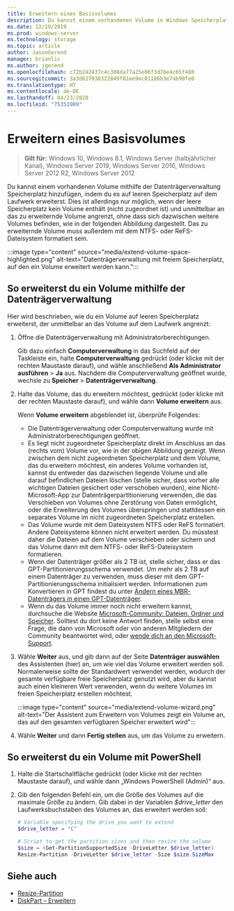 ```yaml
---
title: Erweitern eines Basisvolumes
description: Du kannst einem vorhandenen Volume in Windows Speicherplatz hinzufügen, indem du es auf leeren Speicherplatz auf dem Laufwerk erweiterst. Dies ist allerdings nur möglich, wenn der leere Speicherplatz kein Volume enthält (nicht zugeordnet ist) und unmittelbar an das zu erweiternde Volume angrenzt, ohne dass sich dazwischen weitere Volumes befinden. Dieser Artikel beschreibt die Vorgehensweise.
ms.date: 12/19/2019
ms.prod: windows-server
ms.technology: storage
ms.topic: article
author: JasonGerend
manager: brianlic
ms.author: jgerend
ms.openlocfilehash: c72b242437c4c308da77a25e06f3d76e4c65f480
ms.sourcegitcommit: 3a3d62f938322849f81ee9ec01186b3e7ab90fe0
ms.translationtype: HT
ms.contentlocale: de-DE
ms.lasthandoff: 04/23/2020
ms.locfileid: "75351909"
---
```

# <a name="extend-a-basic-volume"></a>Erweitern eines Basisvolumes

> **Gilt für:** Windows 10, Windows 8.1, Windows Server (halbjährlicher Kanal), Windows Server 2019, Windows Server 2016, Windows Server 2012 R2, Windows Server 2012

Du kannst einem vorhandenen Volume mithilfe der Datenträgerverwaltung Speicherplatz hinzufügen, indem du es auf leeren Speicherplatz auf dem Laufwerk erweiterst. Dies ist allerdings nur möglich, wenn der leere Speicherplatz kein Volume enthält (nicht zugeordnet ist) und unmittelbar an das zu erweiternde Volume angrenzt, ohne dass sich dazwischen weitere Volumes befinden, wie in der folgenden Abbildung dargestellt. Das zu erweiternde Volume muss außerdem mit dem NTFS- oder ReFS-Dateisystem formatiert sein.

:::image type="content" source="media/extend-volume-space-highlighted.png" alt-text="Datenträgerverwaltung mit freiem Speicherplatz, auf den ein Volume erweitert werden kann.":::

## <a name="to-extend-a-volume-by-using-disk-management"></a>So erweiterst du ein Volume mithilfe der Datenträgerverwaltung

Hier wird beschrieben, wie du ein Volume auf leeren Speicherplatz erweiterst, der unmittelbar an das Volume auf dem Laufwerk angrenzt:

1. Öffne die Datenträgerverwaltung mit Administratorberechtigungen.

   Gib dazu einfach **Computerverwaltung** in das Suchfeld auf der Taskleiste ein, halte **Computerverwaltung** gedrückt (oder klicke mit der rechten Maustaste darauf), und wähle anschließend **Als Administrator ausführen** > **Ja** aus. Nachdem die Computerverwaltung geöffnet wurde, wechsle zu **Speicher** > **Datenträgerverwaltung**.
2. Halte das Volume, das du erweitern möchtest, gedrückt (oder klicke mit der rechten Maustaste darauf), und wähle dann **Volume erweitern** aus.

   Wenn **Volume erweitern** abgeblendet ist, überprüfe Folgendes:
    - Die Datenträgerverwaltung oder Computerverwaltung wurde mit Administratorberechtigungen geöffnet.
    - Es liegt nicht zugeordneter Speicherplatz direkt im Anschluss an das (rechts vom) Volume vor, wie in der obigen Abbildung gezeigt. Wenn zwischen dem nicht zugeordneten Speicherplatz und dem Volume, das du erweitern möchtest, ein anderes Volume vorhanden ist, kannst du entweder das dazwischen liegende Volume und alle darauf befindlichen Dateien löschen (stelle sicher, dass vorher alle wichtigen Dateien gesichert oder verschoben wurden), eine Nicht-Microsoft-App zur Datenträgerpartitionierung verwenden, die das Verschieben von Volumes ohne Zerstörung von Daten ermöglicht, oder die Erweiterung des Volumes überspringen und stattdessen ein separates Volume im nicht zugeordneten Speicherplatz erstellen.
    - Das Volume wurde mit dem Dateisystem NTFS oder ReFS formatiert. Andere Dateisysteme können nicht erweitert werden. Du müsstest daher die Dateien auf dem Volume verschieben oder sichern und das Volume dann mit dem NTFS- oder ReFS-Dateisystem formatieren.
    - Wenn der Datenträger größer als 2 TB ist, stelle sicher, dass er das GPT-Partitionierungsschema verwendet. Um mehr als 2 TB auf einem Datenträger zu verwenden, muss dieser mit dem GPT-Partitionierungsschema initialisiert werden. Informationen zum Konvertieren in GPT findest du unter [Ändern eines MBR-Datenträgers in einen GPT-Datenträger](change-an-mbr-disk-into-a-gpt-disk.md).
    - Wenn du das Volume immer noch nicht erweitern kannst, durchsuche die Website [Microsoft-Community: Dateien, Ordner und Speicher](https://answers.microsoft.com/en-us/windows/forum/windows_10-files?sort=lastreplydate&dir=desc&tab=All&status=all&mod=&modAge=&advFil=&postedAfter=&postedBefore=&threadType=all&isFilterExpanded=true&tm=1514405359639). Solltest du dort keine Antwort finden, stelle selbst eine Frage, die dann von Microsoft oder von anderen Mitgliedern der Community beantwortet wird, oder [wende dich an den Microsoft-Support](https://support.microsoft.com/contactus/).

3. Wähle **Weiter** aus, und gib dann auf der Seite **Datenträger auswählen** des Assistenten (hier) an, um wie viel das Volume erweitert werden soll. Normalerweise sollte der Standardwert verwendet werden, wodurch der gesamte verfügbare freie Speicherplatz genutzt wird, aber du kannst auch einen kleineren Wert verwenden, wenn du weitere Volumes im freien Speicherplatz erstellen möchtest.

   :::image type="content" source="media/extend-volume-wizard.png" alt-text="Der Assistent zum Erweitern von Volumes zeigt ein Volume an, das auf den gesamten verfügbaren Speicher erweitert wird":::

4. Wähle **Weiter** und dann **Fertig stellen** aus, um das Volume zu erweitern.

## <a name="to-extend-a-volume-by-using-powershell"></a>So erweiterst du ein Volume mit PowerShell

1. Halte die Startschaltfläche gedrückt (oder klicke mit der rechten Maustaste darauf), und wähle dann „Windows PowerShell (Admin)“ aus.
2. Gib den folgenden Befehl ein, um die Größe des Volumes auf die maximale Größe zu ändern. Gib dabei in der Variablen *$drive_letter* den Laufwerksbuchstaben des Volumes an, das erweitert werden soll:

   ```PowerShell
   # Variable specifying the drive you want to extend
   $drive_letter = "C"

   # Script to get the partition sizes and then resize the volume
   $size = (Get-PartitionSupportedSize -DriveLetter $drive_letter)
   Resize-Partition -DriveLetter $drive_letter -Size $size.SizeMax
   ```

## <a name="see-slso"></a>Siehe auch

- [Resize-Partition](https://docs.microsoft.com/powershell/module/storage/resize-partition)
- [DiskPart – Erweitern](https://docs.microsoft.com/windows-server/administration/windows-commands/extend)
